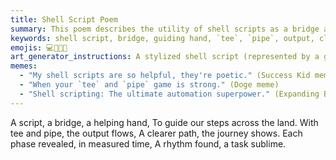 ```yaml
---
title: Shell Script Poem
summary: This poem describes the utility of shell scripts as a bridge and guiding hand, using `tee` and `pipe` to manage output and reveal a clearer path through complex tasks.
keywords: shell script, bridge, guiding hand, `tee`, `pipe`, output, clarity, tasks, rhythm, journey
emojis: 💻🌉✨✅
art_generator_instructions: A stylized shell script (represented by a glowing scroll) acting as a bridge between two complex, abstract systems. `tee` and `pipe` symbols are seen as glowing conduits, directing the flow of information and illuminating the path forward. The overall feeling should be one of efficiency, clarity, and the power of automation.
memes:
  - "My shell scripts are so helpful, they're poetic." (Success Kid meme)
  - "When your `tee` and `pipe` game is strong." (Doge meme)
  - "Shell scripting: The ultimate automation superpower." (Expanding Brain meme)
---
```

A script, a bridge, a helping hand,
To guide our steps across the land.
With tee and pipe, the output flows,
A clearer path, the journey shows.
Each phase revealed, in measured time,
A rhythm found, a task sublime.